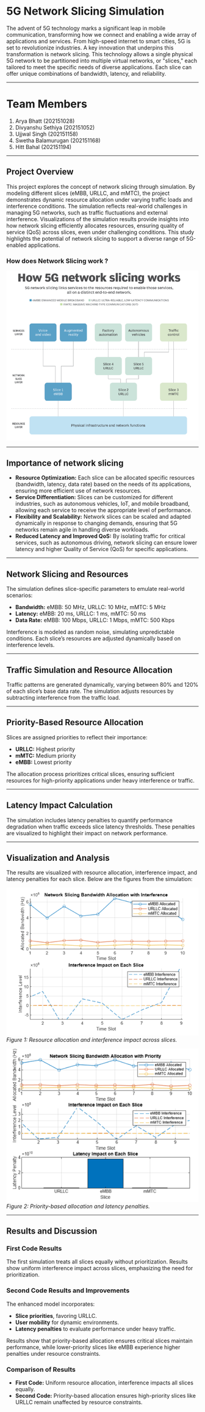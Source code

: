 # 5G Network Slicing Simulation
The advent of 5G technology marks a significant leap in mobile communication, transforming how we connect and enabling a wide array of applications and services. 
From high-speed internet to smart cities, 5G is set to revolutionize industries. A key innovation that underpins this transformation is network slicing. 
This technology allows a single physical 5G network to be partitioned into multiple virtual networks, or "slices," each tailored to meet the specific needs of diverse applications. 
Each slice can offer unique combinations of bandwidth, latency, and reliability.

---

# Team Members
1. Arya Bhatt (202151028)
2. Divyanshu Sethiya (202151052)
3. Ujjwal Singh (202151158)
4. Swetha Balamurugan (202151168)
5. Hitt Bahal (202151194)

---

## Project Overview
This project explores the concept of network slicing through simulation. By modeling different slices (eMBB, URLLC, and mMTC), the project demonstrates dynamic resource allocation under varying traffic loads and interference conditions. 
The simulation reflects real-world challenges in managing 5G networks, such as traffic fluctuations and external interference. Visualizations of the simulation results provide insights into how network slicing efficiently allocates resources, ensuring quality of service (QoS) across slices, even under challenging conditions. 
This study highlights the potential of network slicing to support a diverse range of 5G-enabled applications.

### How does Network Slicing work ?
![Alt text](Assets/network_slicing.png)

---

## Importance of network slicing
- **Resource Optimization:** Each slice can be allocated specific resources (bandwidth, latency, data rate) based on the needs of its applications, ensuring more efficient use of network resources.
- **Service Differentiation:** Slices can be customized for different industries, such as autonomous vehicles, IoT, and mobile broadband, allowing each service to receive the appropriate level of performance.
- **Flexibility and Scalability:** Network slices can be scaled and adapted dynamically in response to changing demands, ensuring that 5G networks remain agile in handling diverse workloads.
- **Reduced Latency and Improved QoS:** By isolating traffic for critical services, such as autonomous driving, network slicing can ensure lower latency and higher Quality of Service (QoS) for specific applications.

---

## Network Slicing and Resources
The simulation defines slice-specific parameters to emulate real-world scenarios:
- **Bandwidth:** eMBB: 50 MHz, URLLC: 10 MHz, mMTC: 5 MHz  
- **Latency:** eMBB: 20 ms, URLLC: 1 ms, mMTC: 50 ms  
- **Data Rate:** eMBB: 100 Mbps, URLLC: 1 Mbps, mMTC: 500 Kbps  

Interference is modeled as random noise, simulating unpredictable conditions. Each slice’s resources are adjusted dynamically based on interference levels.

---

## Traffic Simulation and Resource Allocation
Traffic patterns are generated dynamically, varying between 80% and 120% of each slice’s base data rate. The simulation adjusts resources by subtracting interference from the traffic load.

---

## Priority-Based Resource Allocation
Slices are assigned priorities to reflect their importance:
- **URLLC:** Highest priority  
- **mMTC:** Medium priority  
- **eMBB:** Lowest priority  

The allocation process prioritizes critical slices, ensuring sufficient resources for high-priority applications under heavy interference or traffic.

---

## Latency Impact Calculation
The simulation includes latency penalties to quantify performance degradation when traffic exceeds slice latency thresholds. These penalties are visualized to highlight their impact on network performance.

---

## Visualization and Analysis
The results are visualized with resource allocation, interference impact, and latency penalties for each slice. Below are the figures from the simulation:

![Resource Allocation and Interference Impact](Assets/sim1.png)  
*Figure 1: Resource allocation and interference impact across slices.*  

![Priority-Based Resource Allocation](Assets/sim2.png)  
*Figure 2: Priority-based allocation and latency penalties.*

---

## Results and Discussion

### First Code Results
The first simulation treats all slices equally without prioritization. Results show uniform interference impact across slices, emphasizing the need for prioritization.

### Second Code Results and Improvements
The enhanced model incorporates:
- **Slice priorities**, favoring URLLC.
- **User mobility** for dynamic environments.
- **Latency penalties** to evaluate performance under heavy traffic.

Results show that priority-based allocation ensures critical slices maintain performance, while lower-priority slices like eMBB experience higher penalties under resource constraints.

### Comparison of Results
- **First Code:** Uniform resource allocation, interference impacts all slices equally.  
- **Second Code:** Priority-based allocation ensures high-priority slices like URLLC remain unaffected by resource constraints.
